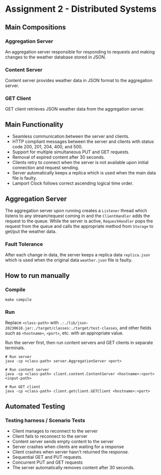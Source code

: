 # Assignment 2 - Distributed Systems
## Main Compositions
### Aggregation Server
An aggregation server responsible for responding to requests and making
changes to the weather database stored in JSON.

### Content Server
Content server provides weather data in JSON format to the aggregation server.

### GET Client
GET client retrieves JSON weather data from the aggregation server.

## Main Functionality
* Seamless communication between the server and clients.
* HTTP compliant messages between the server and clients with status code 200, 201, 204, 400, and 500.
* Support for multiple simultaneous PUT and GET requests.
* Removal of expired content after 30 seconds.
* Clients retry to connect when the server is not available upon initial connection and request sending.
* Server automatically keeps a replica which is used when the main data file is faulty.
* Lamport Clock follows correct ascending logical time order.

## Aggregation Server
The aggregation server upon running creates a `Listener` thread which listens to any stream/request
coming in and the `ClientHandler` adds the request to the queue. While the server is active, `RequestHandler`
pops the request from the queue and calls the appropriate method from `Storage` to get/put the weather data.
### Fault Tolerance
After each change in data, the server keeps a replica data `replica.json` which is used when
the original data `weather.json` file is faulty.

## How to run manually
### Compile
```
make compile
```
### Run
Replace `<class-path>` with `.:./lib/json-20230618.jar:./target/classes:./target/test-classes`,
and other fields such as `<hostname>`, `<port>`, etc. with an appropriate value.

Run the server first, then run content servers and GET clients in separate terminals.
```
# Run server
java -cp <class-path> server.AggregationServer <port>

# Run content server
java -cp <class-path> client.content.ContentServer <hostname>:<port> <input-path>

# Run GET client
java -cp <class-path> client.getclient.GETClient <hostname>:<port>
```

## Automated Testing
### Testing harness / Scenario Tests
* Client manages to reconnect to the server
* Client fails to reconnect to the server
* Content server sends empty content to the server
* Server crashes when clients are waiting for a response
* Client crashes when server hasn't returned the response.
* Sequential GET and PUT requests.
* Concurrent PUT and GET requests
* The server automatically removes content after 30 seconds.

